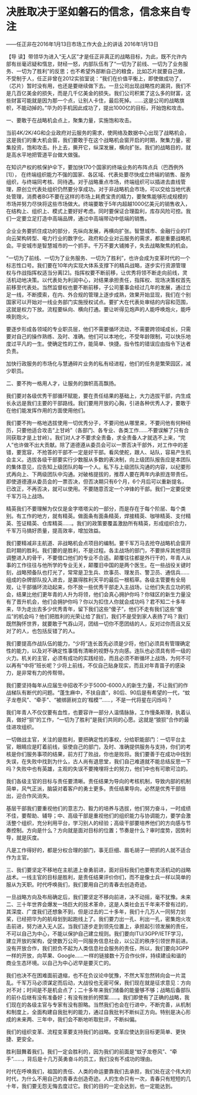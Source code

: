 # 决胜取决于坚如磐石的信念，信念来自专注

——任正非在2016年1月13日市场工作大会上的讲话 2016年1月13日

【导 读】带领华为进入“无人区”才是任正非真正的战略目标，为此，既不允许内部有丝毫迟疑和惰怠，财经一怒，内部队伍有了“一切为了前线、一切为了业务服务、一切为了胜利”的反思；也不希望外部断自己的粮食，比如芯片就要自己做，不受制于人，任正非曾在2012实验室说：“我们在价值平衡上，即使做成功了，（芯片）暂时没有用，也还是要继续做下去。一旦公司出现战略性的漏洞，我们不是几百亿美金的损失，而是几千亿美金的损失。我们公司积累了这么多的财富，这些财富可能就是因为那一个点，让别人卡住，最后死掉。……这是公司的战略旗帜，不能动掉的。”华为的手机因此成功了，提出1000亿的目标，开始饱和攻击。

一、要敢于在战略机会点上，聚集力量，实施饱和攻击。

当前4K/2K/4G和企业政府对云服务的需求，使网络及数据中心出现了战略机会，这是我们的重大机会窗，我们要敢于在这个战略机会窗开启的时期，聚集力量，密集投资，饱和攻击。扑上去，撕开它，纵深发展，横向扩张。我们的战略目的，就是高水平地把管道平台做大做强。

在知识产权的核保护伞下，要加快170个国家的终端业务的布阵点兵（巴西例外\[1\]）， 在终端组织能力不强的国家、各区域、代表处要尽快成立终端的销售、服务组织，与终端同考核、同待遇。对于战略重点市场，终端组织可以插进去直线管理，原创立代表处组织仍然要分享成功。对于非战略机会市场，可以交给当地代表处管理，消费者BG不要在这样的市场上耗费宝贵的精力，要聚焦能够形成规模的市场并努力尽快将这些市场做大。终端要敢于5年内超越1000亿美元的销售收入，在结构上、组织上、模式上要好好考虑。同时要保证合理盈利，库存风险可控。我们一定要立足打造中高端品牌，通过中高端带动中低端的销售。

企业业务要抓住成功的部分，先纵向发展，再横向扩张。智慧城市、金融行业的IT向云架构转型、电力行业的数字化、政府和企业对云服务的需求，都是重要战略机会。平安城市是智慧城市的一个抓手。千万不要大铺摊子，失去战略聚焦的机会。

“一切为了前线、一切为了业务服务、一切为了胜利”，也许会成为变革时代的一个标志性口号。我们要在10年内实现大体系支撑下的精兵战略，逐步实行资源管理权与作战指挥权适当分离\[2\]。指挥权要不断前移，让优秀将领不断走向前线，灵活机动地决策。以代表处为利润中心，对结果承担责任，指挥权、现场决策权首先前移至代表处。当然监督权也要不断前移，子公司董事会经过几年的发展，通过立足一线，不断摸索，在内、外合规的管理上逐步成熟，效果开始显现，我们在个别国家可以开始对一线业务部门实施授权试点。要扩大在代表处审结的内容和范围，这就是权力下放。流程要纵向、横向打通。要让听得见炮声的人能呼唤炮火，能呼唤到炮火。

要逐步形成各领域的专业职员层，他们不需要循环流动，不需要跨领域成长，只需要对自己的操作熟练、及时、准确。他们可以本地化，不受年龄限制，可以快乐地度过平凡的一生。使确定性的工作，能简单、快捷。指令性的错误应由指令下达者负责。

加快行政服务的市场化与慧通碎片业务的私有经进程，他们的任务是繁荣园区，减少职员。

二、要不拘一格用人才，让服务的旗帜高高飘扬。

我们要对各级优秀干部循环赋能，要在责任结果的基础上，大力选拔干部，内生成长永远是我们主要的干部路线。我们要用开放的心胸，引进各种优秀人才，要敢于在他们能发挥作用的方面使用他们。

我们要不拘一格地选拔使用一切优秀分子，不要问他从哪里来，不要问他有何种经历，只要他适合攻击“上甘岭”（各部门、各专业、各类工作……不要误解了只有合同获取才是上甘岭）。我们对人才不要求全责备，求全责备人才就选不上来，“完人”也许做不出大贡献。除了道德遵从委员会可以一票否决干部外，对工作中的差错，要宽容，不抢答的干部不一定是好干部。看风使舵，跟人、站队，容易产生机会主义。选拔各级干部要实行少数服从多数的表决制，向上级团队报告应是本团队的集体意见，应告知上级团队的每一个人。私下与上级团队沟通的内容，以纪要形式再向上、下两级团队中沟通。对破格提拔的，推荐人要在两年内承担连带责任。即使道德遵从委员会的一票否决，但否决期只有6个月，6个月后可以重新提名，已改正，不再否决，就可以使用。不要随意否定一个冲锋的干部。我们一定要促使千军万马上战场。

精英我们不要理解为仅仅是金字塔塔尖的一部分，而是存在于每个阶层、每个类别。有工作的地方，就有精英。做面条有面条精英，焊接精英、咖啡精英、支付精英、签证精英、仓库精英……。我们的政策要覆盖激励所有精英，形成组织合力，千军万马搞好质量，提高效率，增加效益。

我们要精减非主航道、非战略机会点项目的编制。要千军万马去抢夺战略机会窗开启时期的胜利。我们要的是胜利，不是过程。各主战场的部门，不要排斥其他项目调整进入的骨干，不要借口他们的专业不合适。颠覆往往都是外行干的，年青人从事的工作往往与他所学的专业无关，颠覆旧中国的是两个医生。在一些战役关键时刻，战略预备队也打光了，常常是卫生兵、炊事员、理发员、警卫员、通信兵……组成的杂牌部队投入进去，是赢得胜利天平的最后一根稻草。各级主管要有全局观，让干部循环流动起来，你不放一些优秀干部走入主战场，让他们失去立功的机会，结果比他们更年青的人升为将领，他们会真心拥护你吗？你辖区的新生力量没有了晋升机会，他们会拥护你吗？你以为扣住人你就会成功吗？君不知二十多年来，华为走出去多少优秀青年，留下我们这些“傻子”，他们不走有我们这些“傻瓜”的机会吗？他们把胜利的光荣让给了我们，我们不是受到家人表扬了吗？我们既然胸怀世界，就要敢于气吞山河，团结一切你不愿团结的人，反对过你而且又反对了的人，也包括反错了的人。

我们要提高作战队伍的能力，“少将”连长首先必须是少将，他们必须具有管理确定性的能力，以及对不确定性事情有清晰的视野与方向感。连队也必须具有师一级的火力。机关的主官，必须有成功的实践经验，而且必须不断循环上战场，为何不可以再有“中将”班长呢？少将上前线，不仅自己贴身现实，而且对年青苗子的感染力，是非常有力的传帮带。

我们要坚持每年从应届生中招收不少于5000-6000人的新生力量，不让我们的作战梯队有断代的问题。“蓬生麻中，不扶自直”，80后、90后是有希望的一代，“蚊子龙卷风”、“牵手”、“被绑匪树立的‘楷模’”……，不是一代将星在闪烁吗？

我们年青人不仅仅要有血性，也要容许一部分人温情脉脉，工作慢条斯理，执着认真，做好“狈”的工作，“一切为了胜利”是我们共同的心愿。这就是“狼狈”合作的最佳进攻组织。

一切做战主官，关注的是胜利，要把确定性的事权，分给职能部门：一切平台主官，眼睛应是盯着前线，驱使自己的部门，及时、准确提供服务与支持，你们的考核是你们服务事项的结果，前方打了败战，你也是败将。我们要善于在成功中找到失误，在失败中找到为什么，古人尚有退思堂，我们自己难道就不能总结反思一下吗？失败中也有英雄，主观的失误不要掩埋将士的努力，他们中也有可歌可泣的。

我们各级主官的目标与责任要清晰。责任结果为导向的考核机制，导致内部的机制简单，风气正派，脑袋对着客户的勇士更多。责任结果导向，必然是优秀干部倍出，迎合作风消失。

基层干部我们要重视他们的意志力、毅力的培养与选拔，他们努力奋斗，一时成绩不佳，要帮助、辅导；中、高级干部是重视他们的组织能力与协调能力，要学会激活整个组织，充分利用平台，学习别人的经验；高级干部要培养他们的方向感与节奏控制。方向是什么？方向就是面对目标的位置；节奏是什么？审时度势，因势利导，就是灰度。

凡是工作得好的，都是分权合理的部门，事无巨细、眉毛胡子一把抓的人就不适合作为主官。

三、我们要坚定不移地在主航道上奋勇前进，面对目标我们也要有灵活机动的战略战术。一线主官的目标是胜利，是责任结果评价你们，而不是像士兵一样以简单的服从为天职。时代呼唤我们，我们要用自己的青春去创造奇迹。

一旦战略方向及布局确定后，我们要坚定不移向前进，决不动摇，毫不犹豫。未来二、三十年世界会爆发一场巨大的技术革命，这是人类社会五千年来不曾有过的，其深度、广度我们还想象不到，但是过去的二十多年，我们十几万人一同努力划桨，已经把华为的航母划到起跑线上了。我们要力出一孔、利出一孔，密集炮火攻击前进，努力进入无人区。当我们逐步走到领先位置上，承担起引领发展的责任，不可以自己为中心，不能以保护自己建立规则。我们要向ITU/3GPP/IETF学习，建立开放的架构，促使数万公司一同服务信息社会，以公正的秩序引领世界前进。没有开放合作，我们担负不起为人类信息社会服务的责任，所以，我们要向3GPP一样的开放，向苹果、Google……一样的链接数十万合作伙伴，持续建设和谐的商业生态环境。以自己为中心迟早是要灭亡的。

我们也决不在困难面前退缩，也不在负议论中犹豫，不然大军忽然转向会一片混乱。千军万马必须谋定而后动，大战役也无密可保，我们现在就是征求意见：方向对不对；时间是不是机会点了；二十多年来我们储备的能量够不够；战略后备部队的前仆后继有没有准备好；有没有挫折的预案……。我们即使有了正确的战略，我们现在的各级主官与专家有没有胆略。当然我们也会在行进中，不断完善，从机制和制度上，全面构建自我批判的能力，通过自我批判不断纠正方向。特别是决心形成的未来两、三年中，我们会不断地听取批评，不断纠偏。

我们的组织变革、流程变革要支持我们的战略。变革应使达到目标更简单、更快捷、更安全。

胜利鼓舞着我们。我们一定会胜利的，因为我们的前面是“蚊子龙卷风”、“牵手”……，背后是十几万英勇奋斗的员工，我们没有不成功的理由。

时代在呼唤我们，祖国的责任、人类的命运要靠我们去承担，我们处在这个伟大的时代，为什么不用自己的青春去创造奇迹。人的生命只有一次，青春只有短短的几十年，我们要无怨无悔去度过它。我们的目的一定会达到，也一定能达到。

